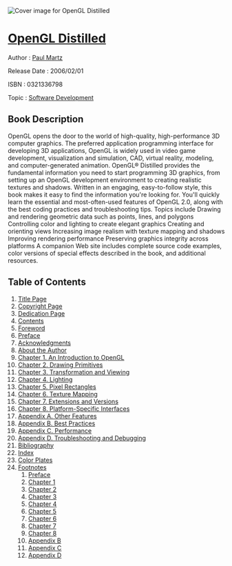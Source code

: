 ![Cover image for OpenGL Distilled](https://imgdetail.ebookreading.net/cover/cover/software_development/EB0321336798.jpg)

[OpenGL Distilled](https://ebookreading.net/view/book/OpenGL+Distilled-EB0321336798_1.html "OpenGL Distilled")
====================================================================================================================

Author : [Paul Martz](https://ebookreading.net/search/author/Paul+Martz)

Release Date : 2006/02/01

ISBN : 0321336798

Topic : [Software Development](https://ebookreading.net/search/category/software-development)

Book Description
-----------------

OpenGL opens the door to the world of high-quality, high-performance 3D computer graphics. The preferred application programming interface for developing 3D applications, OpenGL is widely used in video game development, visualization and simulation, CAD, virtual reality, modeling, and computer-generated animation.
OpenGL® Distilled provides the fundamental information you need to start programming 3D graphics, from setting up an OpenGL development environment to creating realistic textures and shadows. Written in an engaging, easy-to-follow style, this book makes it easy to find the information you're looking for. You'll quickly learn the essential and most-often-used features of OpenGL 2.0, along with the best coding practices and troubleshooting tips.
Topics include
Drawing and rendering geometric data such as points, lines, and polygons
Controlling color and lighting to create elegant graphics
Creating and orienting views
Increasing image realism with texture mapping and shadows
Improving rendering performance
Preserving graphics integrity across platforms
A companion Web site includes complete source code examples, color versions of special effects described in the book, and additional resources.

              
Table of Contents
-----------------

1. [Title Page](https://ebookreading.net/view/book/OpenGL+Distilled-EB0321336798_2.html)
1. [Copyright Page](https://ebookreading.net/view/book/OpenGL+Distilled-EB0321336798_3.html)
1. [Dedication Page](https://ebookreading.net/view/book/OpenGL+Distilled-EB0321336798_4.html)
1. [Contents](https://ebookreading.net/view/book/OpenGL+Distilled-EB0321336798_5.html)
1. [Foreword](https://ebookreading.net/view/book/OpenGL+Distilled-EB0321336798_6.html)
1. [Preface](https://ebookreading.net/view/book/OpenGL+Distilled-EB0321336798_7.html)
1. [Acknowledgments](https://ebookreading.net/view/book/OpenGL+Distilled-EB0321336798_8.html)
1. [About the Author](https://ebookreading.net/view/book/OpenGL+Distilled-EB0321336798_9.html)
1. [Chapter 1. An Introduction to OpenGL](https://ebookreading.net/view/book/OpenGL+Distilled-EB0321336798_10.html)
1. [Chapter 2. Drawing Primitives](https://ebookreading.net/view/book/OpenGL+Distilled-EB0321336798_11.html)
1. [Chapter 3. Transformation and Viewing](https://ebookreading.net/view/book/OpenGL+Distilled-EB0321336798_12.html)
1. [Chapter 4. Lighting](https://ebookreading.net/view/book/OpenGL+Distilled-EB0321336798_13.html)
1. [Chapter 5. Pixel Rectangles](https://ebookreading.net/view/book/OpenGL+Distilled-EB0321336798_14.html)
1. [Chapter 6. Texture Mapping](https://ebookreading.net/view/book/OpenGL+Distilled-EB0321336798_15.html)
1. [Chapter 7. Extensions and Versions](https://ebookreading.net/view/book/OpenGL+Distilled-EB0321336798_16.html)
1. [Chapter 8. Platform-Specific Interfaces](https://ebookreading.net/view/book/OpenGL+Distilled-EB0321336798_17.html)
1. [Appendix A. Other Features](https://ebookreading.net/view/book/OpenGL+Distilled-EB0321336798_18.html)
1. [Appendix B. Best Practices](https://ebookreading.net/view/book/OpenGL+Distilled-EB0321336798_19.html)
1. [Appendix C. Performance](https://ebookreading.net/view/book/OpenGL+Distilled-EB0321336798_20.html)
1. [Appendix D. Troubleshooting and Debugging](https://ebookreading.net/view/book/OpenGL+Distilled-EB0321336798_21.html)
1. [Bibliography](https://ebookreading.net/view/book/OpenGL+Distilled-EB0321336798_22.html)
1. [Index](https://ebookreading.net/view/book/OpenGL+Distilled-EB0321336798_23.html)
1. [Color Plates](https://ebookreading.net/view/book/OpenGL+Distilled-EB0321336798_24.html)
1. [Footnotes](https://ebookreading.net/view/book/OpenGL+Distilled-EB0321336798_25.html)
    1. [Preface](https://ebookreading.net/view/book/OpenGL+Distilled-EB0321336798_25.html#ftn.pref02fn1)
    1. [Chapter 1](https://ebookreading.net/view/book/OpenGL+Distilled-EB0321336798_25.html#ftn.ch01fn1)
    1. [Chapter 2](https://ebookreading.net/view/book/OpenGL+Distilled-EB0321336798_25.html#ftn.ch02fn1)
    1. [Chapter 3](https://ebookreading.net/view/book/OpenGL+Distilled-EB0321336798_25.html#ftn.ch03fn1)
    1. [Chapter 4](https://ebookreading.net/view/book/OpenGL+Distilled-EB0321336798_25.html#ftn.ch04fn1)
    1. [Chapter 5](https://ebookreading.net/view/book/OpenGL+Distilled-EB0321336798_25.html#ftn.ch05fn1)
    1. [Chapter 6](https://ebookreading.net/view/book/OpenGL+Distilled-EB0321336798_25.html#ftn.ch06fn1)
    1. [Chapter 7](https://ebookreading.net/view/book/OpenGL+Distilled-EB0321336798_25.html#ftn.ch07fn1)
    1. [Chapter 8](https://ebookreading.net/view/book/OpenGL+Distilled-EB0321336798_25.html#ftn.ch08fn1)
    1. [Appendix B](https://ebookreading.net/view/book/OpenGL+Distilled-EB0321336798_25.html#ftn.app02fn1)
    1. [Appendix C](https://ebookreading.net/view/book/OpenGL+Distilled-EB0321336798_25.html#ftn.app03fn1)
    1. [Appendix D](https://ebookreading.net/view/book/OpenGL+Distilled-EB0321336798_25.html#ftn.app04fn1)
